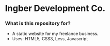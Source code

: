 # Ingber Development Co. #


### What is this repository for? ###

* A static website for my freelance business.
* Uses: HTML5, CSS3, Less, Javascript
